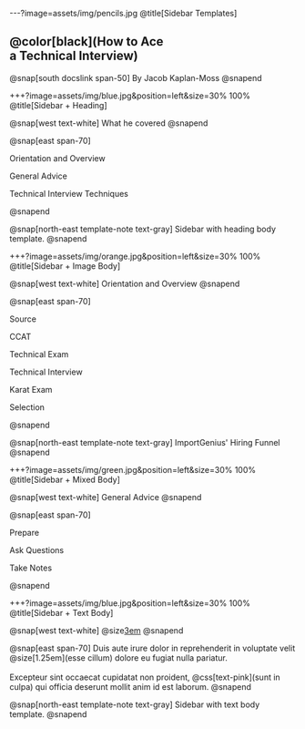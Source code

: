 ---?image=assets/img/pencils.jpg
@title[Sidebar Templates]

## @color[black](How to Ace<br>a Technical Interview)

@snap[south docslink span-50]
By Jacob Kaplan-Moss
@snapend


+++?image=assets/img/blue.jpg&position=left&size=30% 100%
@title[Sidebar + Heading]

@snap[west text-white]
What he covered
@snapend

@snap[east span-70]
<p>Orientation and Overview</p>
<p>General Advice</p>
<p>Technical Interview Techniques</p>
@snapend

@snap[north-east template-note text-gray]
Sidebar with heading body template.
@snapend


+++?image=assets/img/orange.jpg&position=left&size=30% 100%
@title[Sidebar + Image Body]

@snap[west text-white]
Orientation and Overview
@snapend

@snap[east span-70]
<p>Source</p>
<p>CCAT</p>
<p>Technical Exam</p>
<p>Technical Interview</p>
<p>Karat Exam</p>
<p>Selection</p> 
@snapend

@snap[north-east template-note text-gray]
ImportGenius' Hiring Funnel
@snapend


+++?image=assets/img/green.jpg&position=left&size=30% 100%
@title[Sidebar + Mixed Body]

@snap[west text-white]
General Advice
@snapend

@snap[east span-70]
<p>Prepare</p>
<p>Ask Questions</p>
<p>Take Notes</p>
@snapend

+++?image=assets/img/blue.jpg&position=left&size=30% 100%
@title[Sidebar + Text Body]

@snap[west text-white]
@size[3em](4.)
@snapend

@snap[east span-70]
Duis aute irure dolor in reprehenderit in voluptate velit @size[1.25em](esse cillum) dolore eu fugiat nulla pariatur.
<br><br>
Excepteur sint occaecat cupidatat non proident, @css[text-pink](sunt in culpa) qui officia deserunt mollit anim id est laborum.
@snapend

@snap[north-east template-note text-gray]
Sidebar with text body template.
@snapend
